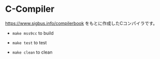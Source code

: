 # C-Compiler

https://www.sigbus.info/compilerbook
をもとに作成したCコンパイラです。

- `make mss9cc` to build

- `make test` to test

- `make clean` to clean
